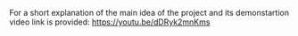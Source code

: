 For a short explanation of the main idea of the project and its demonstartion video link is provided: https://youtu.be/dDRyk2mnKms
